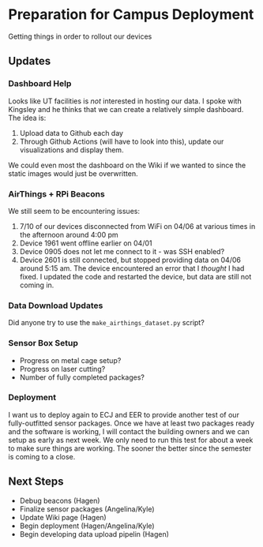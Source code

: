 # Preparation for Campus Deployment
Getting things in order to rollout our devices

## Updates

### Dashboard Help
Looks like UT facilities is _not_ interested in hosting our data. I spoke with Kingsley and he thinks that we can create a relatively simple dashboard. The idea is:
1. Upload data to Github each day
2. Through Github Actions (will have to look into this), update our visualizations and display them. 

We could even most the dashboard on the Wiki if we wanted to since the static images would just be overwritten. 

### AirThings + RPi Beacons
We still seem to be encountering issues:
1. 7/10 of our devices disconnected from WiFi on 04/06 at various times in the afternoon around 4:00 pm
2. Device 1961 went offline earlier on 04/01
3. Device 0905 does not let me connect to it - was SSH enabled?
4. Device 2601 is still connected, but stopped providing data on 04/06 around 5:15 am. The device encountered an error that I _thought_ I had fixed. I updated the code and restarted the device, but data are still not coming in. 

### Data Download Updates
Did anyone try to use the `make_airthings_dataset.py` script? 

### Sensor Box Setup
* Progress on metal cage setup?
* Progress on laser cutting?
* Number of fully completed packages?

### Deployment
I want us to deploy again to ECJ and EER to provide another test of our fully-outfitted sensor packages. Once we have at least two packages ready and the software is working, I will contact the building owners and we can setup as early as next week. We only need to run this test for about a week to make sure things are working. The sooner the better since the semester is coming to a close. 

## Next Steps

* Debug beacons (Hagen)
* Finalize sensor packages (Angelina/Kyle)
* Update Wiki page (Hagen)
* Begin deployment (Hagen/Angelina/Kyle)
* Begin developing data upload pipelin (Hagen)
